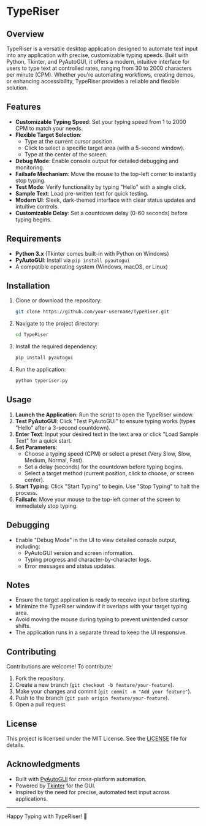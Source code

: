 # TypeRiser

## Overview
TypeRiser is a versatile desktop application designed to automate text input into any application with precise, customizable typing speeds. Built with Python, Tkinter, and PyAutoGUI, it offers a modern, intuitive interface for users to type text at controlled rates, ranging from 30 to 2000 characters per minute (CPM). Whether you're automating workflows, creating demos, or enhancing accessibility, TypeRiser provides a reliable and flexible solution.

## Features
- **Customizable Typing Speed**: Set your typing speed from 1 to 2000 CPM to match your needs.
- **Flexible Target Selection**:
  - Type at the current cursor position.
  - Click to select a specific target area (with a 5-second window).
  - Type at the center of the screen.
- **Debug Mode**: Enable console output for detailed debugging and monitoring.
- **Failsafe Mechanism**: Move the mouse to the top-left corner to instantly stop typing.
- **Test Mode**: Verify functionality by typing "Hello" with a single click.
- **Sample Text**: Load pre-written text for quick testing.
- **Modern UI**: Sleek, dark-themed interface with clear status updates and intuitive controls.
- **Customizable Delay**: Set a countdown delay (0-60 seconds) before typing begins.

## Requirements
- **Python 3.x** (Tkinter comes built-in with Python on Windows)
- **PyAutoGUI**: Install via `pip install pyautogui`
- A compatible operating system (Windows, macOS, or Linux)

## Installation
1. Clone or download the repository:
   ```bash
   git clone https://github.com/your-username/TypeRiser.git
   ```
2. Navigate to the project directory:
   ```bash
   cd TypeRiser
   ```
3. Install the required dependency:
   ```bash
   pip install pyautogui
   ```
4. Run the application:
   ```bash
   python typeriser.py
   ```

## Usage
1. **Launch the Application**: Run the script to open the TypeRiser window.
2. **Test PyAutoGUI**: Click "Test PyAutoGUI" to ensure typing works (types "Hello" after a 3-second countdown).
3. **Enter Text**: Input your desired text in the text area or click "Load Sample Text" for a quick start.
4. **Set Parameters**:
   - Choose a typing speed (CPM) or select a preset (Very Slow, Slow, Medium, Normal, Fast).
   - Set a delay (seconds) for the countdown before typing begins.
   - Select a target method (current position, click to choose, or screen center).
5. **Start Typing**: Click "Start Typing" to begin. Use "Stop Typing" to halt the process.
6. **Failsafe**: Move your mouse to the top-left corner of the screen to immediately stop typing.

## Debugging
- Enable "Debug Mode" in the UI to view detailed console output, including:
  - PyAutoGUI version and screen information.
  - Typing progress and character-by-character logs.
  - Error messages and status updates.

## Notes
- Ensure the target application is ready to receive input before starting.
- Minimize the TypeRiser window if it overlaps with your target typing area.
- Avoid moving the mouse during typing to prevent unintended cursor shifts.
- The application runs in a separate thread to keep the UI responsive.

## Contributing
Contributions are welcome! To contribute:
1. Fork the repository.
2. Create a new branch (`git checkout -b feature/your-feature`).
3. Make your changes and commit (`git commit -m "Add your feature"`).
4. Push to the branch (`git push origin feature/your-feature`).
5. Open a pull request.

## License
This project is licensed under the MIT License. See the [LICENSE](LICENSE) file for details.

## Acknowledgments
- Built with [PyAutoGUI](https://pyautogui.readthedocs.io/) for cross-platform automation.
- Powered by [Tkinter](https://docs.python.org/3/library/tkinter.html) for the GUI.
- Inspired by the need for precise, automated text input across applications.

---
Happy Typing with TypeRiser! 🚀
